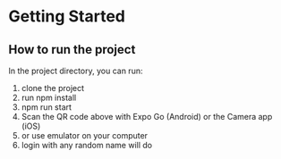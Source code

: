 # Getting Started

## How to run the project

In the project directory, you can run:
1. clone the project
2. run npm install
3. npm run start
4. Scan the QR code above with Expo Go (Android) or the Camera app (iOS)
5. or use emulator on your computer
6. login with any random name will do
